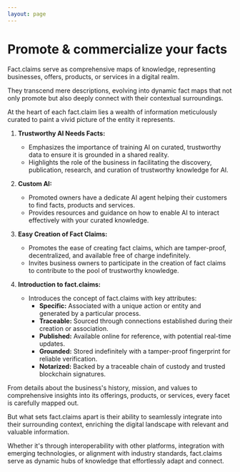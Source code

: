 ```yaml
---
layout: page
---
```

# Promote & commercialize your facts 

Fact.claims serve as comprehensive maps of knowledge, representing businesses, offers, products, or services in a digital realm. 

They transcend mere descriptions, evolving into dynamic fact maps that not only promote but also deeply connect with their contextual surroundings.

At the heart of each fact.claim lies a wealth of information meticulously curated to paint a vivid picture of the entity it represents. 

1. **Trustworthy AI Needs Facts:**
   - Emphasizes the importance of training AI on curated, trustworthy data to ensure it is grounded in a shared reality.
   - Highlights the role of the business in facilitating the discovery, publication, research, and curation of trustworthy knowledge for AI.

2. **Custom AI:**
   - Promoted owners have a dedicate AI agent helping their customers to find facts, products and services.
   - Provides resources and guidance on how to enable AI to interact effectively with your curated knowledge.

3. **Easy Creation of Fact Claims:**
   - Promotes the ease of creating fact claims, which are tamper-proof, decentralized, and available free of charge indefinitely.
   - Invites business owners to participate in the creation of fact claims to contribute to the pool of trustworthy knowledge.

4. **Introduction to fact.claims:**
   - Introduces the concept of fact.claims with key attributes:
     - **Specific:** Associated with a unique action or entity and generated by a particular process.
     - **Traceable:** Sourced through connections established during their creation or association.
     - **Published:** Available online for reference, with potential real-time updates.
     - **Grounded:** Stored indefinitely with a tamper-proof fingerprint for reliable verification.
     - **Notarized:** Backed by a traceable chain of custody and trusted blockchain signatures.

From details about the business's history, mission, and values to comprehensive insights into its offerings, products, or services, every facet is carefully mapped out.

But what sets fact.claims apart is their ability to seamlessly integrate into their surrounding context, enriching the digital landscape with relevant and valuable information. 

Whether it's through interoperability with other platforms, integration with emerging technologies, or alignment with industry standards, fact.claims serve as dynamic hubs of knowledge that effortlessly adapt and connect.

